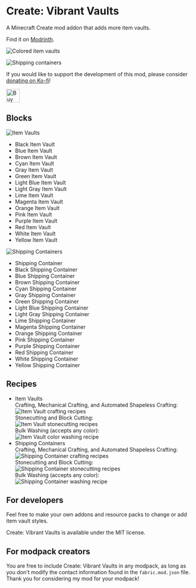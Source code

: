 # Create: Vibrant Vaults

A Minecraft Create mod addon that adds more item vaults.

Find it on [Modrinth](https://modrinth.com/project/create-vibrant-vaults).

![Colored item vaults](https://cdn.modrinth.com/data/hddN8ksR/images/b45c21ae127473182ce6b7ec3fd98efd81139a21.png)

![Shipping containers](https://cdn.modrinth.com/data/hddN8ksR/images/c354f5e7d1da0894dad2a5378c7463e6cc710d2d.png)

If you would like to support the development of this mod, please consider [donating on Ko-fi](https://ko-fi.com/zlt09)!

<a href='https://ko-fi.com/J3J810251V' target='_blank'><img height='36' style='border:0px;height:36px;' src='https://storage.ko-fi.com/cdn/kofi3.png?v=3' border='0' alt='Buy Me a Coffee at ko-fi.com' /></a>

## Blocks

![Item Vaults](https://cdn.modrinth.com/data/cached_images/9cbba9c07a9df70a3791c5129544110b8d1d8462.gif)

- Black Item Vault
- Blue Item Vault
- Brown Item Vault
- Cyan Item Vault
- Gray Item Vault
- Green Item Vault
- Light Blue Item Vault
- Light Gray Item Vault
- Lime Item Vault
- Magenta Item Vault
- Orange Item Vault
- Pink Item Vault
- Purple Item Vault
- Red Item Vault
- White Item Vault
- Yellow Item Vault

![Shipping Containers](https://cdn.modrinth.com/data/cached_images/151789ca57af7e219e5da014c3e7909db8ecea55.gif)

- Shipping Container
- Black Shipping Container
- Blue Shipping Container
- Brown Shipping Container
- Cyan Shipping Container
- Gray Shipping Container
- Green Shipping Container
- Light Blue Shipping Container
- Light Gray Shipping Container
- Lime Shipping Container
- Magenta Shipping Container
- Orange Shipping Container
- Pink Shipping Container
- Purple Shipping Container
- Red Shipping Container
- White Shipping Container
- Yellow Shipping Container

## Recipes

- Item Vaults  
  Crafting, Mechanical Crafting, and Automated Shapeless Crafting:  
  ![Item Vault crafting recipes](https://cdn.modrinth.com/data/cached_images/033dda621d8d4d2bc010f604729c82a7cda087ff.gif)  
  Stonecutting and Block Cutting:  
  ![Item Vault stonecutting recipes](https://cdn.modrinth.com/data/cached_images/da3845cb553468cec54fc37e3d03ed13a311b122.gif)  
  Bulk Washing (accepts any color):  
  ![Item Vault color washing recipe](https://cdn.modrinth.com/data/cached_images/e6a2e90d90e75d9e4927904b246bcd35b7b90539.png)
- Shipping Containers  
  Crafting, Mechanical Crafting, and Automated Shapeless Crafting:  
  ![Shipping Container crafting recipes](https://cdn.modrinth.com/data/cached_images/3df0c685d1f363983de829ab6be1f760dda5b3a2.gif)  
  Stonecutting and Block Cutting:  
  ![Shipping Container stonecutting recipes](https://cdn.modrinth.com/data/cached_images/f951fda9a20280badf1b880e363ac869b8df5425.gif)  
  Bulk Washing (accepts any color):  
  ![Shipping Container washing recipe](https://cdn.modrinth.com/data/cached_images/0a334105ed9d6b661e24e20d52d8aa61f8923af7.png)

## For developers

Feel free to make your own addons and resource packs to change or add item vault styles.

Create: Vibrant Vaults is available under the MIT license.

## For modpack creators

You are free to include Create: Vibrant Vaults in any modpack, as long as you don't modify the contact information found in the `fabric.mod.json` file. Thank you for considering my mod for your modpack!